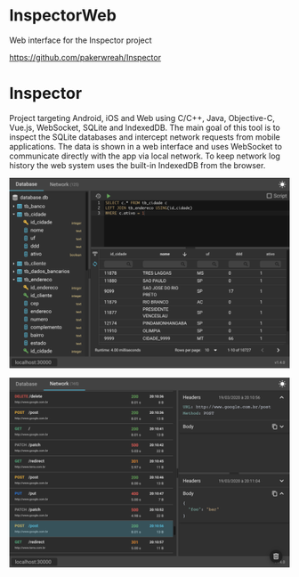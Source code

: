 # InspectorWeb
Web interface for the Inspector project

https://github.com/pakerwreah/Inspector

# Inspector
Project targeting Android, iOS and Web using C/C++, Java, Objective-C, Vue.js, WebSocket, SQLite and IndexedDB.
The main goal of this tool is to inspect the SQLite databases and intercept network requests from mobile applications.
The data is shown in a web interface and uses WebSocket to communicate directly with the app via local network.
To keep network log history the web system uses the built-in IndexedDB from the browser.

![alt text](screenshots/database.png "Database")

![alt text](screenshots/network.png "Network")
